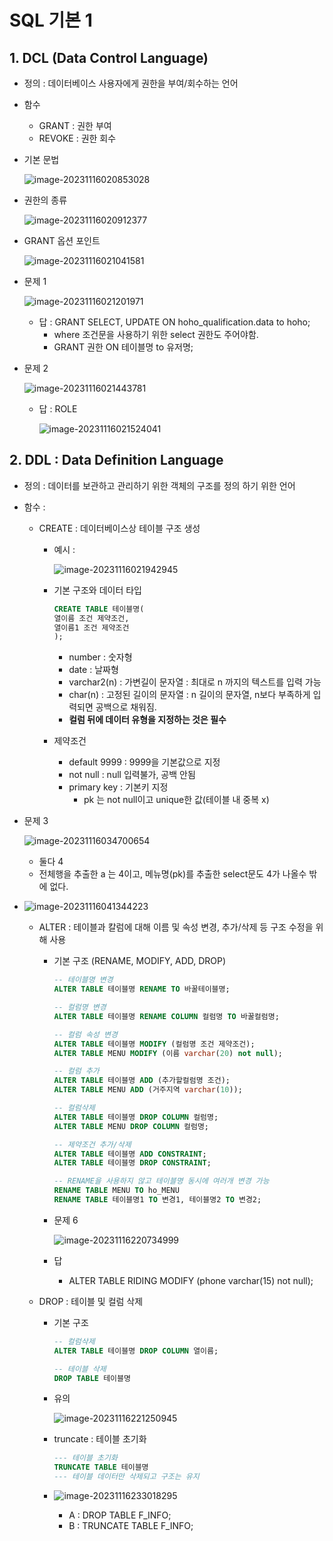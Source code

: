 # SQL 기본 1

## 1. DCL (Data Control Language)

* 정의 : 데이터베이스 사용자에게 권한을 부여/회수하는 언어

* 함수 

  * GRANT : 권한 부여
  * REVOKE : 권한 회수

* 기본 문법 

  ![image-20231116020853028](C:\Users\123\AppData\Roaming\Typora\typora-user-images\image-20231116020853028.png)

* 권한의 종류 

  ![image-20231116020912377](C:\Users\123\AppData\Roaming\Typora\typora-user-images\image-20231116020912377.png)

* GRANT 옵션 포인트 

  ![image-20231116021041581](C:\Users\123\AppData\Roaming\Typora\typora-user-images\image-20231116021041581.png)

* 문제 1 

  ![image-20231116021201971](C:\Users\123\AppData\Roaming\Typora\typora-user-images\image-20231116021201971.png)

  * 답 : GRANT SELECT, UPDATE ON hoho_qualification.data to hoho;
    * where 조건문을 사용하기 위한 select 권한도 주어야함.
    * GRANT 권한 ON 테이블명 to 유저명;

* 문제 2

  ![image-20231116021443781](C:\Users\123\AppData\Roaming\Typora\typora-user-images\image-20231116021443781.png)

  * 답 : ROLE

    ![image-20231116021524041](C:\Users\123\AppData\Roaming\Typora\typora-user-images\image-20231116021524041.png)

## 2. DDL : Data Definition Language

* 정의 : 데이터를 보관하고 관리하기 위한 객체의 구조를 정의 하기 위한 언어

* 함수 :

  * CREATE : 데이터베이스상 테이블 구조 생성

    * 예시 :

      ![image-20231116021942945](C:\Users\123\AppData\Roaming\Typora\typora-user-images\image-20231116021942945.png)

    * 기본 구조와 데이터 타입 

      ```SQL
      CREATE TABLE 테이블명(
      열이름 조건 제약조건,
      열이름1 조건 제약조건
      );
      ```

      * number : 숫자형
      * date : 날짜형
      * varchar2(n) : 가변길이 문자열 : 최대로 n 까지의 텍스트를 입력 가능
      * char(n) : 고정된 길이의 문자열 : n 길이의 문자열, n보다 부족하게 입력되면 공백으로 채워짐.
      * **컬럼 뒤에 데이터 유형을 지정하는 것은 필수**

    * 제약조건

      * default 9999 : 9999을 기본값으로 지정
      * not null : null 입력불가, 공백 안됨
      * primary key : 기본키 지정
        * pk 는 not null이고 unique한 값(테이블 내 중복 x)

* 문제 3

  ![image-20231116034700654](C:\Users\123\AppData\Roaming\Typora\typora-user-images\image-20231116034700654.png)

  * 둘다 4 
  * 전체행을 추출한 a 는 4이고, 메뉴명(pk)를 추출한 select문도 4가 나올수 밖에 없다.

* ![image-20231116041344223](C:\Users\123\AppData\Roaming\Typora\typora-user-images\image-20231116041344223.png)

  * ALTER : 테이블과 칼럼에 대해 이름 및 속성 변경, 추가/삭제 등 구조 수정을 위해 사용

    * 기본 구조 (RENAME, MODIFY, ADD, DROP)

      ```sql
      -- 테이블명 변경
      ALTER TABLE 테이블명 RENAME TO 바꿀테이블명;
      
      -- 컬럼명 변경
      ALTER TABLE 테이블명 RENAME COLUMN 컬럼명 TO 바꿀컬럼명;	
      
      -- 컬럼 속성 변경
      ALTER TABLE 테이블명 MODIFY (컬럼명 조건 제약조건);
      ALTER TABLE MENU MODIFY (이름 varchar(20) not null);
      
      -- 컬럼 추가
      ALTER TABLE 테이블명 ADD (추가할컬럼명 조건);
      ALTER TABLE MENU ADD (거주지역 varchar(10));
      
      -- 컬럼삭제
      ALTER TABLE 테이블명 DROP COLUMN 컬럼명;
      ALTER TABLE MENU DROP COLUMN 컬럼명;
      
      -- 제약조건 추가/삭제
      ALTER TABLE 테이블명 ADD CONSTRAINT;
      ALTER TABLE 테이블명 DROP CONSTRAINT;
      
      -- RENAME을 사용하지 않고 테이블명 동시에 여러개 변경 가능
      RENAME TABLE MENU TO ho_MENU
      RENAME TABLE 테이블명1 TO 변경1, 테이블명2 TO 변경2;
      ```

    * 문제 6

      ![image-20231116220734999](C:\Users\123\Desktop\마크다운\assets\image-20231116220734999.png)

    * 답 
      * ALTER TABLE RIDING MODIFY (phone varchar(15) not null);

  * DROP : 테이블 및 컬럼 삭제

    * 기본 구조

      ``` SQL
      -- 컬럼삭제
      ALTER TABLE 테이블명 DROP COLUMN 열이름;
      
      -- 테이블 삭제
      DROP TABLE 테이블명
      ```

    * 유의

      ![image-20231116221250945](C:\Users\123\Desktop\마크다운\assets\image-20231116221250945.png)

    * truncate : 테이블 초기화

      ```SQL
      --- 테이블 초기화
      TRUNCATE TABLE 테이블명
      --- 테이블 데이터만 삭제되고 구조는 유지
      ```

    * ![image-20231116233018295](C:\Users\123\Desktop\마크다운\assets\image-20231116233018295.png)

      * A : DROP TABLE F_INFO;
      * B : TRUNCATE TABLE F_INFO;